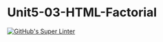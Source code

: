 # Unit5-03-HTML-Factorial
[![GitHub's Super Linter](https://github.com/ICS20-Programming-StellaS/Unit5-03-HTML-Factorial/workflows/GitHub's%20Super%20Linter/badge.svg)](https://github.com/ICS20-Programming-StellaS/Unit5-03-HTML-Factorial/actions)